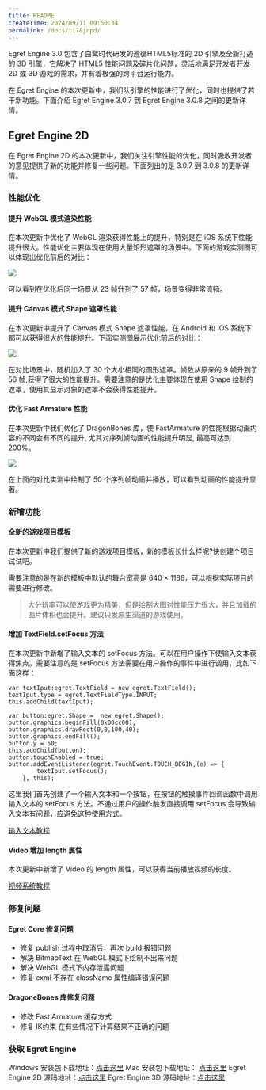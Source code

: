 ```yaml
---
title: README
createTime: 2024/09/11 09:50:34
permalink: /docs/ti78jnpd/
---
```

Egret Engine 3.0 包含了白鹭时代研发的遵循HTML5标准的 2D 引擎及全新打造的 3D 引擎，它解决了 HTML5 性能问题及碎片化问题，灵活地满足开发者开发 2D 或 3D 游戏的需求，并有着极强的跨平台运行能力。

在 Egret Engine 的本次更新中，我们队引擎的性能进行了优化，同时也提供了若干新功能。下面介绍 Egret Engine 3.0.7 到 Egret Engine 3.0.8 之间的更新详情。


## Egret Engine 2D
 
在 Egret Engine 2D 的本次更新中，我们关注引擎性能的优化，同时吸收开发者的意见提供了新的功能并修复一些问题。下面列出的是 3.0.7 到 3.0.8 的更新详情。

### 性能优化

#### 提升 WebGL 模式渲染性能

在本次更新中优化了 WebGL 渲染获得性能上的提升，特别是在 iOS 系统下性能提升很大。性能优化主要体现在使用大量矩形遮罩的场景中。下面的游戏实测图可以体现出优化前后的对比：

![](57285dc4bd92e.png)

可以看到在优化后同一场景从 23 帧升到了 57 帧，场景变得非常流畅。

#### 提升 Canvas 模式 Shape 遮罩性能

在本次更新中提升了 Canvas 模式 Shape 遮罩性能，在 Android 和 iOS 系统下都可以获得很大的性能提升。下面实测图展示优化前后的对比：

![](57285db024898.png)

在对比场景中，随机加入了 30 个大小相同的圆形遮罩。帧数从原来的 9 帧升到了 56 帧,获得了很大的性能提升。需要注意的是优化主要体现在使用 Shape 绘制的遮罩，使用其显示对象的遮罩不会获得性能提升。

#### 优化 Fast Armature 性能

在本次更新中我们优化了 DragonBones 库，使 FastArmature 的性能根据动画内容的不同会有不同的提升, 尤其对序列帧动画的性能提升明显, 最高可达到 200%。

![](57285db8011fb.png)

在上面的对比实测中绘制了 50 个序列帧动画并播放，可以看到动画的性能提升显著。

### 新增功能 

#### 全新的游戏项目模板

在本次更新中我们提供了新的游戏项目模板，新的模板长什么样呢?快创建个项目试试吧。

需要注意的是在新的模板中默认的舞台宽高是 640 × 1136，可以根据实际项目的需要进行修改。

> 大分辨率可以使游戏更为精美，但是绘制大图对性能压力很大，并且加载的图片体积也会提升。建议只发原生渠道的游戏使用。

#### 增加 TextField.setFocus 方法

在本次更新中新增了输入文本的 setFocus 方法。可以在用户操作下使输入文本获得焦点。需要注意的是 setFocus 方法需要在用户操作的事件中进行调用，比如下面这样：

```
var textIput:egret.TextField = new egret.TextField();
textIput.type = egret.TextFieldType.INPUT;
this.addChild(textIput);

var button:egret.Shape =  new egret.Shape();
button.graphics.beginFill(0x00cc00);
button.graphics.drawRect(0,0,100,40);
button.graphics.endFill();
button.y = 50;
this.addChild(button);
button.touchEnabled = true;
button.addEventListener(egret.TouchEvent.TOUCH_BEGIN,(e) => {
        textIput.setFocus();
    }, this);
```

这里我们首先创建了一个输入文本和一个按钮，在按钮的触摸事件回调函数中调用输入文本的 setFocus 方法。不通过用户的操作触发直接调用 setFocus 会导致输入文本有问题，应避免这种使用方式。

[输入文本教程](http://edn.egret.com/cn/docs/page/292#获得焦点)

#### Video 增加 length 属性

本次更新中新增了 Video 的 length 属性，可以获得当前播放视频的长度。

[视频系统教程](http://edn.egret.com/cn/docs/page/657#获取视频长度)

### 修复问题

#### Egret Core 修复问题

* 修复 publish 过程中取消后，再次 build 报错问题
* 解决 BitmapText 在 WebGL 模式下绘制不出来问题
* 解决 WebGL 模式下内存泄露问题
* 修复 exml 不存在 className 属性编译错误问题

#### DragoneBones 库修复问题

* 修改 Fast Armature 缓存方式
* 修复 IK约束 在有些情况下计算结果不正确的问题

### 获取 Egret Engine

Windows 安装包下载地址：[点击这里](http://tool.egret-labs.org/EgretEngine/EgretEngine-v3.0.8.exe)
Mac 安装包下载地址：     [点击这里](http://tool.egret-labs.org/EgretEngine/EgretEngine-v3.0.8.dmg)
Egret Engine 2D 源码地址：[点击这里](https://github.com/egret-labs/egret-core/tree/v3.0.8)
Egret Engine 3D 源码地址：[点击这里](https://github.com/egret-labs/egret-3d)




